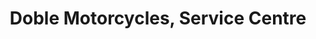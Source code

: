 ---
title: "Doble Motorcycles, Service Centre"
url: /coulsdon/doble-motorcycles-service-centre/
shop: motorcycle
---